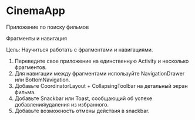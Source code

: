 # CinemaApp
Приложение по поиску фильмов

Фрагменты и навигация

Цель: Научиться работать с фрагментами и навигациями.

1. Переведите свое приложение на единственную Activity и несколько фрагментов.
2. Для навигации между фрагментами используйте NavigationDrawer или BottomNavigation.
3. Добавьте CoordinatorLayout + CollapsingToolbar на детальный экран фильма.
4. Добавьте Snackbar или Toast, сообщающий об успехе добавления\удаления из избранного.
5. Добавьте возможность отмены действия в snackbar.
